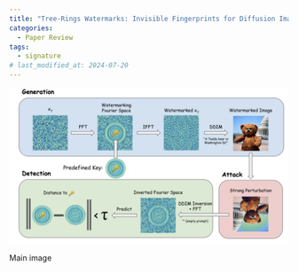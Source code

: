 ```yaml
---
title: "Tree-Rings Watermarks: Invisible Fingerprints for Diffusion Images"
categories:
  - Paper Review
tags:
  - signature
# last_modified_at: 2024-07-20
---
```

![Main image](/images/2024-07-10-paper-review-tree-rings-watermarks-invisible-fingerprints_0.png)

Main image 
